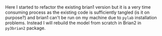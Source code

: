 Here I started to refactor the existing brian1 version but it is a very time consuming process as the existing code is
sufficiently tangled (is it on purpose?) and brian1 can't be run on my machine due to `pylab` installation problems.
Instead I will rebuild the model from scratch in Brian2 in `py3brian2` package.